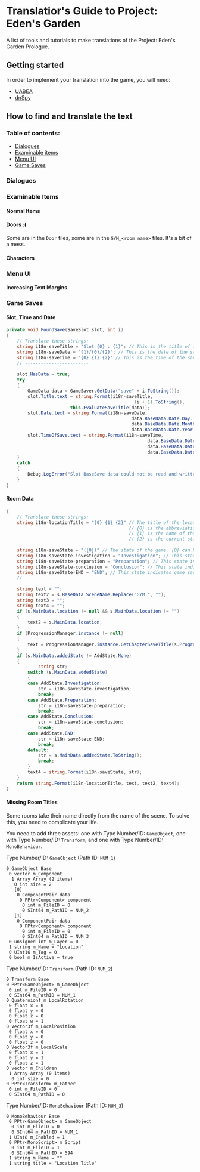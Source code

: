 # Translatior's Guide to Project: Eden's Garden
A list of tools and tutorials to make translations of the Project: Eden's Garden Prologue.

## Getting started
In order to implement your translation into the game, you will need:
* [UABEA](https://github.com/nesrak1/UABEA/releases/tag/v6)
* [dnSpy](https://github.com/dnSpy/dnSpy/releases/tag/v6.1.8)

## How to find and translate the text
### Table of contents:
* [Dialogues](#dialogues)
* [Examinable items](#examinable-items)
* [Menu UI](#menu-ui)
* [Game Saves](#game-saves)
### Dialogues
### Examinable Items
#### Normal Items
#### Doors :(
Some are in the `Door` files, some are in the `GYM_<room name>` files. It's a bit of a mess.
#### Characters
### Menu UI
#### Increasing Text Margins
### Game Saves
#### Slot, Time and Date
```csharp
private void FoundSave(SaveSlot slot, int i)
{
	// Translate these strings:
	string i18n-saveTitle = "Slot {0} : {1}"; // This is the title of the save. {0} is the slot number. {1} is the chapter and location.
	string i18n-saveDate = "{1}/{0}/{2}"; // This is the date of the save. {0} = day, {1} = month, {2} = year.
	string i18n-saveTime = "{0}:{1}:{2}" // This is the time of the save. {0} = hours, {1} = minutes, {2} = seconds.
	// ------------------------
	
	slot.HasData = true;
	try
	{
		GameData data = GameSaver.GetData("save" + i.ToString());
		slot.Title.text = string.Format(i18n-saveTitle,
                                                (i + 1).ToString(),
						this.EvaluateSaveTitle(data));
		slot.Date.text = string.Format(i18n-saveDate,
                                               data.BaseData.Date.Day.ToString().PadLeft(2, '0'),
                                               data.BaseData.Date.Month.ToString().PadLeft(2, '0'),
                                               data.BaseData.Date.Year.ToString());
		slot.TimeOfSave.text = string.Format(i18n-saveTime,
                                                     data.BaseData.Date.Hour.ToString().PadLeft(2, '0'),
                                                     data.BaseData.Date.Minute.ToString().PadLeft(2, '0'),
                                                     data.BaseData.Date.Second.ToString().PadLeft(2, '0'));
	}
	catch
	{
		Debug.LogError("Slot BaseSave data could not be read and written to the GUI");
	}
}
```
#### Room Data
```csharp
{
	// Translate these strings:
	string i18n-locationTitle = "{0} {1} {2}" // The title of the location part of a save file.
	                                          // {0} is the abbreviation of the chapter name;
	                                          // {1} is the name of the room;
	                                          // {2} is the current state of the game, which can be either nothing or the i18n-saveState string.
					      
	string i18n-saveState = "({0})" // The state of the game. {0} can be replaced with one of the following strings.
	string i18n-saveState-investigation = "Investigation"; // This state indicates an ongoing investigation.
	string i18n-saveState-preparation = "Preparation"; // This state indicates game saves made from the prompt before the "Class Trial Preparations" menu.
	string i18n-saveState-conclusion = "Conclusion"; // This state indicates the part of the game after a CLass Trial.
	string i18n-saveState-END = "END"; // This state indicates game saves made from the (nonexisting) prompt at the end of a chapter.
	// ------------------------
	
	string text = "";
	string text2 = s.BaseData.SceneName.Replace("GYM_", "");
	string text3 = "";
	string text4 = "";
	if (s.MainData.location != null && s.MainData.location != "")
	{
		text2 = s.MainData.location;
	}
	if (ProgressionManager.instance != null)
	{
		text = ProgressionManager.instance.GetChapterSaveTitle(s.ProgressionData.chapter);
	}
	if (s.MainData.addedState != AddState.None)
	{
	      	string str;
		switch (s.MainData.addedState)
		{
		case AddState.Investigation:
			str = i18n-saveState-investigation;
			break;
		case AddState.Preparation:
			str = i18n-saveState-preparation;
			break;
		case AddState.Conclusion:
			str = i18n-saveState-conclusion;
			break;
		case AddState.END:
			str = i18n-saveState-END;
			break;
		default:
			str = s.MainData.addedState.ToString();
			break;
		}
		text4 = string.Format(i18n-saveState, str);
	}
	return string.Format(i18n-locationTitle, text, text2, text4);
}
  ```
#### Missing Room Titles

Some rooms take their name directly from the name of the scene. To solve this, you need to complicate your life.

You need to add three assets: one with Type Number/ID: `GameObject`, one with Type Number/ID: `Transform`, and one with Type Number/ID: `MonoBehaviour`.

Type Number/ID: `GameObject` (Path ID: `NUM_1`)
```
0 GameObject Base
 0 vector m_Component
  1 Array Array (2 items)
   0 int size = 2
   [0]
    0 ComponentPair data
     0 PPtr<Component> component
      0 int m_FileID = 0
      0 SInt64 m_PathID = NUM_2
   [1]
    0 ComponentPair data
     0 PPtr<Component> component
      0 int m_FileID = 0
      0 SInt64 m_PathID = NUM_3
 0 unsigned int m_Layer = 0
 1 string m_Name = "Location"
 0 UInt16 m_Tag = 0
 0 bool m_IsActive = true
 ```
 
 Type Number/ID: `Transform` (Path ID: `NUM_2`)
 ```
 0 Transform Base
 0 PPtr<GameObject> m_GameObject
  0 int m_FileID = 0
  0 SInt64 m_PathID = NUM_1
 0 Quaternionf m_LocalRotation
  0 float x = 0
  0 float y = 0
  0 float z = 0
  0 float w = 1
 0 Vector3f m_LocalPosition
  0 float x = 0
  0 float y = 0
  0 float z = 0
 0 Vector3f m_LocalScale
  0 float x = 1
  0 float y = 1
  0 float z = 1
 0 vector m_Children
  1 Array Array (0 items)
   0 int size = 0
 0 PPtr<Transform> m_Father
  0 int m_FileID = 0
  0 SInt64 m_PathID = 0
```

Type Number/ID: `MonoBehaviour` (Path ID: `NUM_3`)
```
0 MonoBehaviour Base
 0 PPtr<GameObject> m_GameObject
  0 int m_FileID = 0
  0 SInt64 m_PathID = NUM_1
 1 UInt8 m_Enabled = 1
 0 PPtr<MonoScript> m_Script
  0 int m_FileID = 1
  0 SInt64 m_PathID = 594
 1 string m_Name = ""
 1 string title = "Location Title"
```
